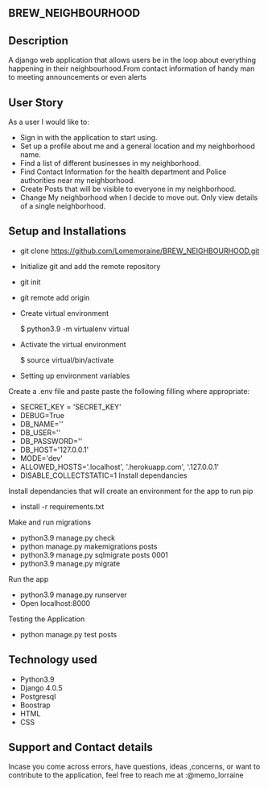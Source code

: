 ## BREW_NEIGHBOURHOOD
## Description
A django web application that allows users be in the loop about everything happening in their neighbourhood.From contact information of handy man to meeting announcements or even alerts
## User Story
As a user I would like to:

* Sign in with the application to start using.
* Set up a profile about me and a general location and my neighborhood name.
* Find a list of different businesses in my neighborhood.
* Find Contact Information for the health department and Police authorities near my neighborhood.
* Create Posts that will be visible to everyone in my neighborhood.
* Change My neighborhood when I decide to move out.
Only view details of a single neighborhood.
## Setup and Installations
* git clone https://github.com/Lomemoraine/BREW_NEIGHBOURHOOD.git
* Initialize git and add the remote repository
* git init
* git remote add origin <your-repository-url>
* Create virtual environment

  $ python3.9 -m virtualenv virtual
* Activate the virtual environment

  $ source virtual/bin/activate
* Setting up environment variables

Create a .env file and paste paste the following filling where appropriate:

* SECRET_KEY = 'SECRET_KEY'
* DEBUG=True
* DB_NAME=''
* DB_USER='<your database name>'
* DB_PASSWORD='<password to your database>'
* DB_HOST='127.0.0.1'
* MODE='dev'
* ALLOWED_HOSTS='.localhost', '.herokuapp.com', '.127.0.0.1'
* DISABLE_COLLECTSTATIC=1
Install dependancies

Install dependancies that will create an environment for the app to run pip 

* install -r requirements.txt

Make and run migrations

* python3.9 manage.py check
* python manage.py makemigrations posts
* python3.9 manage.py sqlmigrate posts 0001
* python3.9 manage.py migrate

Run the app

* python3.9 manage.py runserver
* Open localhost:8000

Testing the Application

* python manage.py test posts
## Technology used
* Python3.9
* Django 4.0.5
* Postgresql
* Boostrap
* HTML
* CSS
## Support and Contact details
Incase you come across errors, have questions, ideas ,concerns, or want to contribute to the application, feel free to reach me at :@memo_lorraine

